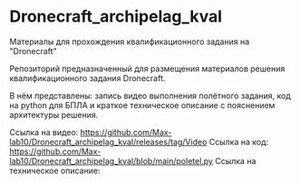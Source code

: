 # Dronecraft_archipelag_kval
Материалы для прохождения квалификационного задания на "Dronecraft"

Репозиторий предназначенный для размещения материалов решения квалификационного задания Dronecraft.

В нём представлены: запись видео выполнения полётного задания, код на python для БПЛА и краткое техническое описание с пояснением архитектуры решения.

Ссылка на видео: https://github.com/Max-lab10/Dronecraft_archipelag_kval/releases/tag/Video
Ссылка на код: https://github.com/Max-lab10/Dronecraft_archipelag_kval/blob/main/poletel.py
Ссылка на техническое описание: 
